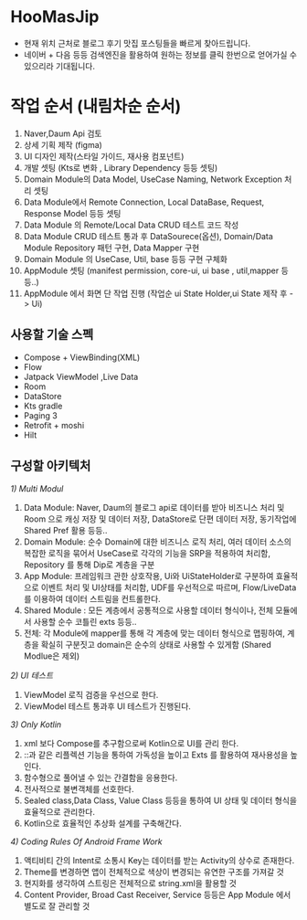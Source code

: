 # HooMasJip
- 현재 위치 근처로 블로그 후기 맛집 포스팅들을 빠르게 찾아드립니다. 
- 네이버 + 다음 등등 검색엔진을 활용하여 원하는 정보를 클릭 한번으로 얻어가실 수 있으리라 기대됩니다.

# 작업 순서 (내림차순 순서)
1. Naver,Daum Api 검토
2. 상세 기획 제작 (figma)
3. UI 디자인 제작(스타일 가이드, 재사용 컴포넌트)
4. 개발 셋팅 (Kts로 변화 , Library Dependency 등등 셋팅)
5. Domain Module의 Data Model, UseCase Naming, Network Exception 처리 셋팅
6. Data Module에서 Remote Connection, Local DataBase, Request, Response Model 등등 셋팅 
7. Data Module 의 Remote/Local Data CRUD 테스트 코드 작성 
8. Data Module CRUD 테스트 통과 후 DataSourece(옵션), Domain/Data Module Repository 패턴 구현, Data Mapper 구현
9. Domain Module 의 UseCase, Util, base 등등 구현 구체화
10. AppModule 셋팅 (manifest permission, core-ui, ui base , util,mapper 등등..)
11. AppModule 에서 화면 단 작업 진행 (작업순 ui State Holder,ui State 제작 후 -> Ui)


## 사용할 기술 스펙
- Compose + ViewBinding(XML)
- Flow
- Jatpack ViewModel ,Live Data 
- Room
- DataStore
- Kts gradle
- Paging 3 
- Retrofit + moshi 
- Hilt 

## 구성할 아키텍처
_1) Multi Modul_   
1. Data Module: Naver, Daum의 블로그 api로 데이터를 받아 비즈니스 처리 및 Room 으로 캐싱 저장 및 데이터 저장, DataStore로 단편 데이터 저장, 동기작업에 Shared Pref 활용 등등..
2. Domain Module: 순수 Domain에 대한 비즈니스 로직 처리, 여러 데이터 소스의 복잡한 로직을 묶어서 UseCase로 각각의 기능을 SRP을 적용하여 처리함, Repository 를 통해 Dip로 계층을 구분
3. App Module: 프레임워크 관한 상호작용, Ui와 UiStateHolder로 구분하여 효율적으로 이벤트 처리 및 UI상태를 처리함, UDF를 우선적으로 따르며, Flow/LiveData를 이용하여 데이터 스트림을 컨트롤한다.
4. Shared Module : 모든 계층에서 공통적으로 사용할 데이터 형식이나, 전체 모듈에서 사용할 순수 코틀린 exts 등등..
5. 전체: 각 Module에 mapper를 통해 각 계층에 맞는 데이터 형식으로 맵핑하여, 계층을 확실히 구분짓고 domain은 순수의 상태로 사용할 수 있게함 (Shared Modlue은 제외) 

_2) UI 테스트_
1. ViewModel 로직 검증을 우선으로 한다. 
2. ViewModel 테스트 통과후 UI 테스트가 진행된다.

_3) Only Kotlin_
1. xml 보다 Compose를 추구함으로써 Kotlin으로 UI를 관리 한다. 
2. ::과 같은 리플렉션 기능을 통하여 가독성을 높이고 Exts 를 활용하여 재사용성을 높인다.
3. 함수형으로 풀어낼 수 있는 간결함을 응용한다.
4. 전사적으로 불변객체를 선호한다.
5. Sealed class,Data Class, Value Class 등등을 통하여 UI 상태 및 데이터 형식을 효율적으로 관리한다.
6. Kotlin으로 효율적인 추상화 설계를 구축해간다.

_4) Coding Rules Of Android Frame Work_
1. 액티비티 간의 Intent로 소통시 Key는 데이터를 받는 Activity의 상수로 존재한다. 
2. Theme를 변경하면 앱이 전체적으로 색상이 변경되는 유연한 구조를 가져갈 것 
3. 현지화를 생각하여 스트링은 전체적으로 string.xml을 활용할 것 
4. Content Provider, Broad Cast Receiver, Service 등등은 App Module 에서 별도로 잘 관리할 것 
